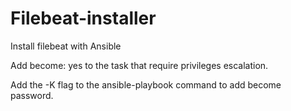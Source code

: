 # Filebeat-installer
Install filebeat with Ansible



Add become: yes to the task that require privileges escalation.

Add the -K flag to the ansible-playbook command to add become password.